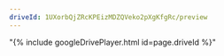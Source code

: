 ```yaml
---
driveId: 1UXorbQjZRcKPEizMDZQVeko2pXgKfgRc/preview
---
```


<!--
<p class="mobile">
<a href="https://drive.google.com/file/d/1UXorbQjZRcKPEizMDZQVeko2pXgKfgRc/view?usp=sharing">SharedGoogleDriveFile</a>
</p> 
<p class="desktop">
<a href="https://drive.google.com/file/d/1UXorbQjZRcKPEizMDZQVeko2pXgKfgRc/view?usp=sharing">SharedGoogleDriveFile</a>
</p> -->

<p id="changeMe">"{% include googleDrivePlayer.html id=page.driveId %}"</p>
<script>
if (navigator.userAgent.match(/Mobile/)) {
document.getElementById('changeMe').innerHTML ='<a href="https://drive.google.com/file/d/1UXorbQjZRcKPEizMDZQVeko2pXgKfgRc/view?usp=sharing">SharedGoogleDriveFile</a>';
}
</script>


